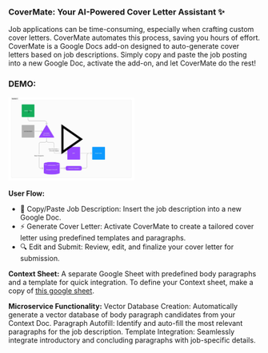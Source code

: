 ### CoverMate: Your AI-Powered Cover Letter Assistant ✨
Job applications can be time-consuming, especially when crafting custom cover letters. CoverMate automates this process, saving you hours of effort. CoverMate is a Google Docs add-on designed to auto-generate cover letters based on job descriptions. Simply copy and paste the job posting into a new Google Doc, activate the add-on, and let CoverMate do the rest!

### DEMO:
<a href="https://www.loom.com/share/1390725d8a274e9a9ed63707cdd50474?sid=94c47c72-6c48-465a-83d0-08366dd8e8fa" target="_blank" title="CoverMate Demo">
  <img src="https://github.com/fantamanatee/CoverMate/blob/d3ab8f548ab13c7fdb23cd370c950ba2e9c0ef84/CoverMate.jpeg" alt="CoverMate Demo" style="width: 50%; max-width: 100%; height: auto;">
</a>

**User Flow:**
* 📝 Copy/Paste Job Description: Insert the job description into a new Google Doc.
* ⚡ Generate Cover Letter: Activate CoverMate to create a tailored cover letter using predefined templates and paragraphs.
* 🔍 Edit and Submit: Review, edit, and finalize your cover letter for submission.

**Context Sheet:** A separate Google Sheet with predefined body paragraphs and a template for quick integration. To define your Context sheet, make a copy of [this google sheet](https://docs.google.com/spreadsheets/d/1Mnm81YBCE6kH6mdiBIpssP-Uc9pOQ2ZDtodY5atSSNU/edit?usp=sharing).

**Microservice Functionality:**
Vector Database Creation: Automatically generate a vector database of body paragraph candidates from your Context Doc.
Paragraph Autofill: Identify and auto-fill the most relevant paragraphs for the job description.
Template Integration: Seamlessly integrate introductory and concluding paragraphs with job-specific details.
